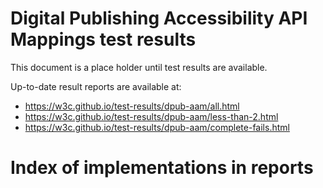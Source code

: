 Digital Publishing Accessibility API Mappings test results
==========================================================

This document is a place holder until test results are available.

Up-to-date result reports are available at:

* https://w3c.github.io/test-results/dpub-aam/all.html
* https://w3c.github.io/test-results/dpub-aam/less-than-2.html
* https://w3c.github.io/test-results/dpub-aam/complete-fails.html

Index of implementations in reports
===================================


